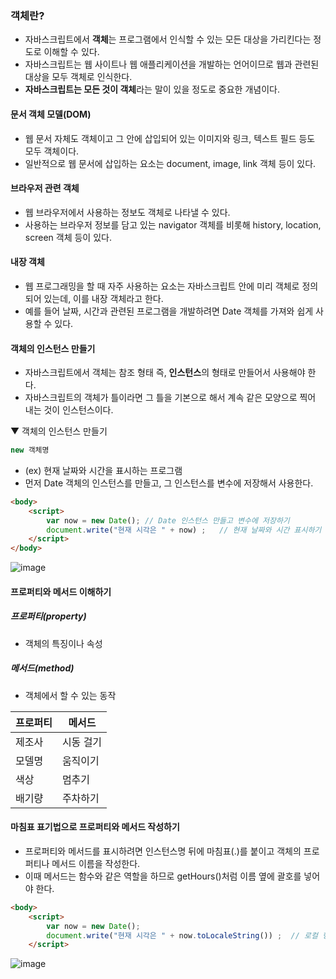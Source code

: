 ### 객체란?

- 자바스크립트에서 **객체**는 프로그램에서 인식할 수 있는 모든 대상을 가리킨다는 정도로 이해할 수 있다.
- 자바스크립트는 웹 사이트나 웹 애플리케이션을 개발하는 언어이므로 웹과 관련된 대상을 모두 객체로 인식한다.
- **자바스크립트는 모든 것이 객체**라는 말이 있을 정도로 중요한 개념이다.

#### 문서 객체 모델(DOM)

 - 웹 문서 자체도 객체이고 그 안에 삽입되어 있는 이미지와 링크, 텍스트 필드 등도 모두 객체이다.
 - 일반적으로 웹 문서에 삽입하는 요소는 document, image, link 객체 등이 있다.

#### 브라우저 관련 객체

 - 웹 브라우저에서 사용하는 정보도 객체로 나타낼 수 있다.
 - 사용하는 브라우저 정보를 담고 있는 navigator 객체를 비롯해 history, location, screen 객체 등이 있다.

#### 내장 객체

 - 웹 프로그래밍을 할 때 자주 사용하는 요소는 자바스크립트 안에 미리 객체로 정의되어 있는데, 이를 내장 객체라고 한다.
 - 예를 들어 날짜, 시간과 관련된 프로그램을 개발하려면 Date 객체를 가져와 쉽게 사용할 수 있다.

#### 객체의 인스턴스 만들기

- 자바스크립트에서 객체는 참조 형태 즉, **인스턴스**의 형태로 만들어서 사용해야 한다.
- 자바스크립트의 객체가 틀이라면 그 틀을 기본으로 해서 계속 같은 모양으로 찍어 내는 것이 인스턴스이다.

▼ 객체의 인스턴스 만들기
```js
new 객체명
```

- (ex) 현재 날짜와 시간을 표시하는 프로그램
- 먼저 Date 객체의 인스턴스를 만들고, 그 인스턴스를 변수에 저장해서 사용한다.

```html
<body>
	<script>
		var now = new Date(); // Date 인스턴스 만들고 변수에 저장하기
		document.write("현재 시각은 " + now) ;	// 현재 날짜와 시간 표시하기
	</script>
</body>
```
![image](https://github.com/Seonghyun-Park/Web/assets/121333241/def41f21-56a5-41b7-9326-a8b44e91d653)

#### 프로퍼티와 메서드 이해하기

##### 프로퍼티(property)

- 객체의 특징이나 속성

##### 메서드(method)

- 객체에서 할 수 있는 동작

프로퍼티 | 메서드
--|--
제조사 | 시동 걸기
모델명 | 움직이기
색상 | 멈추기
배기량 | 주차하기

#### 마침표 표기법으로 프로퍼티와 메서드 작성하기

- 프로퍼티와 메서드를 표시하려면 인스턴스명 뒤에 마침표(.)를 붙이고 객체의 프로퍼티나 메서드 이름을 작성한다.
- 이때 메서드는 함수와 같은 역할을 하므로 getHours()처럼 이름 옆에 괄호를 넣어야 한다.

```html
<body>
	<script>
		var now = new Date();
		document.write("현재 시각은 " + now.toLocaleString()) ;	// 로컬 형식으로 표시하기
	</script>
```
![image](https://github.com/Seonghyun-Park/Web/assets/121333241/1dfd1db0-cf24-46d3-af6d-ac47ddef6cd5)
